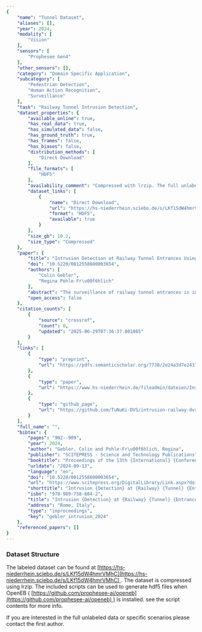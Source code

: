 ```yaml
---
{
    "name": "Tunnel Dataset",
    "aliases": [],
    "year": 2024,
    "modality": [
        "Vision"
    ],
    "sensors": [
        "Prophesee Gen4"
    ],
    "other_sensors": [],
    "category": "Domain Specific Application",
    "subcategory": [
        "Pedestrian Detection",
        "Human Action Recognition",
        "Surveillance"
    ],
    "task": "Railway Tunnel Intrusion Detection",
    "dataset_properties": {
        "available_online": true,
        "has_real_data": true,
        "has_simulated_data": false,
        "has_ground_truth": true,
        "has_frames": false,
        "has_biases": false,
        "distribution_methods": [
            "Direct Download"
        ],
        "file_formats": [
            "HDF5"
        ],
        "availability_comment": "Compressed with lrzip. The full unlabeled data or specific scenarios can be obtained by contacting the first author.",
        "dataset_links": [
            {
                "name": "Direct Download",
                "url": "https://hs-niederrhein.sciebo.de/s/LKf15dW4hmrVMhC",
                "format": "HDF5",
                "available": true
            }
        ],
        "size_gb": 10.2,
        "size_type": "Compressed"
    },
    "paper": {
        "title": "Intrusion Detection at Railway Tunnel Entrances Using Dynamic Vision Sensors",
        "doi": "10.5220/0012558600003654",
        "authors": [
            "Colin Gebler",
            "Regina Pohle-Fr\u00f6hlich"
        ],
        "abstract": "The surveillance of railway tunnel entrances is integral to ensure the security of both people and infrastructure. Since 24/7 personal surveillance is not economically possible, it falls to automated solutions to ensure that no persons can intrude unseen. We investigate the use of Dynamic Vision Sensors in fulfilling this task. A Dynamic Vision Sensor differs from a traditional frame-based camera in that it does not record entire images at a fixed rate. Instead, each pixel outputs events independently and asynchronously whenever a change in brightness occurs at that location. We present a dataset recorded over three months at a railway tunnel entrance, with relevant examples assigned labeled as featuring or not featuring intrusions. Furthermore, we investigate intrusion detection by using neural networks to perform image classification on images generated from the event stream using established methods to represent the temporal information in that format. Of the models tested, MobileNetV2 achieved the best result with a classification accuracy of 99 . 55% on our dataset when differentiating between Event Volumes that do or do not contain people.",
        "open_access": false
    },
    "citation_counts": [
        {
            "source": "crossref",
            "count": 0,
            "updated": "2025-06-29T07:36:37.801865"
        }
    ],
    "links": [
        {
            "type": "preprint",
            "url": "https://pdfs.semanticscholar.org/7738/2e24a3d7e243184121f569d4a9ec7ef56093.pdf"
        },
        {
            "type": "paper",
            "url": "https://www.hs-niederrhein.de/fileadmin/dateien/Institute_und_Kompetenzzentren/iPattern/selfarchived/gebler-ipra2024.pdf#page=3.47"
        },
        {
            "type": "github_page",
            "url": "https://github.com/TuNuKi-DVS/intrusion-railway-dvs"
        }
    ],
    "full_name": "",
    "bibtex": {
        "pages": "902--909",
        "year": 2024,
        "author": "Gebler, Colin and Pohle-Fr\u00f6hlich, Regina",
        "publisher": "SCITEPRESS - Science and Technology Publications",
        "booktitle": "Proceedings of the 13th {International} {Conference} on {Pattern} {Recognition} {Applications} and {Methods}",
        "urldate": "2024-09-13",
        "language": "en",
        "doi": "10.5220/0012558600003654",
        "url": "https://www.scitepress.org/DigitalLibrary/Link.aspx?doi=10.5220/0012558600003654",
        "shorttitle": "Intrusion {Detection} at {Railway} {Tunnel} {Entrances} {Using} {Dynamic} {Vision} {Sensors}",
        "isbn": "978-989-758-684-2",
        "title": "Intrusion {Detection} at {Railway} {Tunnel} {Entrances} {Using} {Dynamic} {Vision} {Sensors}:",
        "address": "Rome, Italy",
        "type": "inproceedings",
        "key": "gebler_intrusion_2024"
    },
    "referenced_papers": []
}
---
```



### Dataset Structure 

The labeled dataset can be found at [https://hs-niederrhein.sciebo.de/s/LKf15dW4hmrVMhC](https://hs-niederrhein.sciebo.de/s/LKf15dW4hmrVMhC) . The dataset is compressed using lrzip. The included scripts can be used to generate hdf5 files when OpenEB ( [https://github.com/prophesee-ai/openeb](https://github.com/prophesee-ai/openeb) ) is installed. see the script contents for more info. 

If you are interested in the full unlabeled data or specific scenarios please contact the first author.